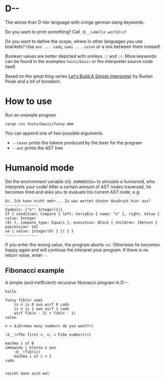# D--
The worse than D-tier language with cringe german slang keywords.

Do you want to print something? Call `:O__(<Hello world!>)`!

Do you want to define the scope, where in other languages you use brackets?
Use `avo ... cado`, `semi ... colon` or a mix between them instead!

Boolean values are better depicted with smileys `:)` and `:(`.
More keywords can be found in the examples `tests/basic` or the interpreter source
code itself.

Based on the great blog series [Let's Build A Simple Interpreter](https://ruslanspivak.com/lsbasi-part1/) by Ruslan Pivak and a bit of boredom.


# How to use
Run an example program
```
cargo run tests/basic/funny.dmm
```
You can append one of two possible arguments.
- `--lexer` prints the tokens produced by the lexer for the program
- `--ast` prints the AST tree

# Humanoid mode
Set the environment variable `USE_HUMANOIDS=` to simulate a 
humanoid, who interprets your code! After a certain amount of AST nodes
traversed, he becomes tired and asks you to evaluate his current AST node, e.g:
```
Xc, Ich kann nicht mehr... Zu was wertet dieser Ausdruck hier aus?
---------------
Symbols: {"n": Integer(1)}
If { condition: Compare { left: Variable { name: "n" }, right: Value { value: Integer
(0) }, compare_type: Equals }, execution: Block { children: [Return { expression: Val
ue { value: Integer(0) } }] } }
---------------
```
If you enter the wrong value, the program aborts =c. Otherwise he becomes happy again
and will continue the interpret your program. If there is no return value, enter `-`.

## Fibonacci example
A simple (and inefficient) recursive fibonacci program in D--.
```
hallo

funny fib(n) semi
    is n is 0 avo wirf 0 cado
    is n is 1 avo wirf 1 cado
    wirf fib(n - 2) + fib(n - 1)
colon

n = d;D(<How many numbers do you want?>)

:O__(<The first >, n, < Fibo numbers!>)

machma i uf 0
immawida i kleina n avo
    :O__(fib(i))
    machma i uf i + 1
cado


reicht dann auch mal
```
